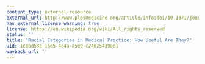 ```yaml
---
content_type: external-resource
external_url: http://www.plosmedicine.org/article/info:doi/10.1371/journal.pmed.0040271
has_external_license_warning: true
license: https://en.wikipedia.org/wiki/All_rights_reserved
status: ''
title: 'Racial Categories in Medical Practice: How Useful Are They?'
uid: 1ce6d58e-16d5-4c4a-a5e9-c24025439ed1
wayback_url: ''
---
```

